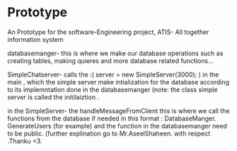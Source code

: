 # Prototype
An Prototype for the software-Engineering  project, ATIS- All together information system 


databasemanger- this is where we make our database operations such as creating tables, making quieres and more database related functions...


SimpleChatserver- calls the :(  server = new SimpleServer(3000); ) in the main , which the simple server make intialization for the database according to its implemntation done in the databasemanger (note: the class simple server is called the initilaiztion .


in the SimpleServer- the handleMessageFromClient this is where we call the functions from the database if needed in this format :  DatabaseManger. GenerateUsers (for example) and the function in the databasemanger need to be public.
(further explination go to Mr.AseelShaheen. with respect .Thanku <3.
